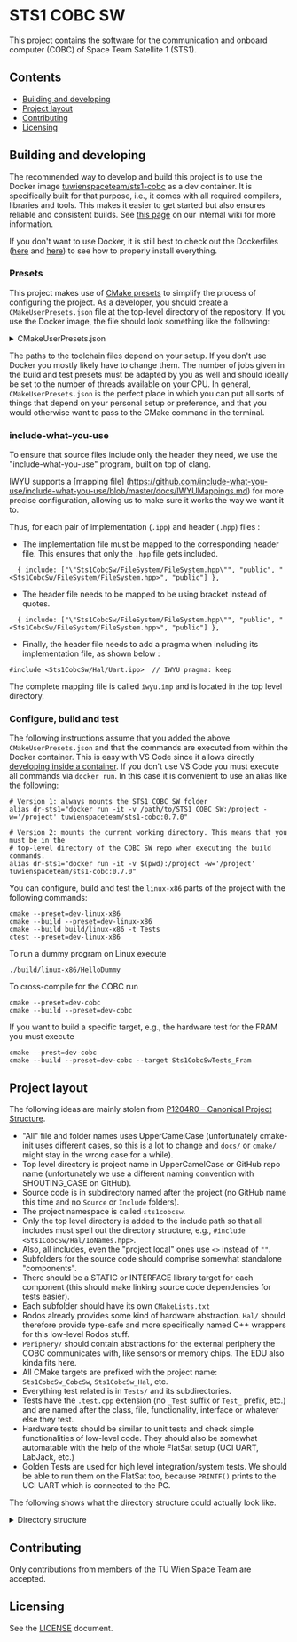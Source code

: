 # STS1 COBC SW

This project contains the software for the communication and onboard computer (COBC) of
Space Team Satellite 1 (STS1).

## Contents

- [Building and developing](#building-and-developing)
- [Project layout](#project-layout)
- [Contributing](#contributing)
- [Licensing](#licensing)


## Building and developing

The recommended way to develop and build this project is to use the Docker image
[tuwienspaceteam/sts1-cobc](https://hub.docker.com/r/tuwienspaceteam/sts1-cobc) as a dev
container. It is specifically built for that purpose, i.e., it comes with all required
compilers, libraries and tools. This makes it easier to get started but also ensures
reliable and consistent builds. See [this
page](https://wiki.tust.at/books/spaceteamsat1-sts1/page/setup-compilers-and-tools) on our
internal wiki for more information.

If you don't want to use Docker, it is still best to check out the Dockerfiles
([here](https://github.com/SpaceTeam/STS1_COBC_Docker/blob/master/linux-x86/Dockerfile)
and [here](https://github.com/SpaceTeam/STS1_COBC_Docker/blob/master/full/Dockerfile)) to
see how to properly install everything.


### Presets

This project makes use of [CMake
presets](https://cmake.org/cmake/help/latest/manual/cmake-presets.7.html) to simplify the
process of configuring the project. As a developer, you should create a
`CMakeUserPresets.json` file at the top-level directory of the repository. If you use the
Docker image, the file should look something like the following:

<details>
  <summary>CMakeUserPresets.json</summary>

  ~~~json
  {
    "version": 3,
    "cmakeMinimumRequired": {
      "major": 3,
      "minor": 22,
      "patch": 0
    },
    "configurePresets": [
      {
        "name": "dev-common",
        "hidden": true,
        "inherits": [
          "dev-mode",
          "clang-tidy",
          "cppcheck",
          "ci-unix",
          "include-what-you-use"
        ],
        "generator": "Ninja",
        "cacheVariables": {
          "CMAKE_BUILD_TYPE": "Debug",
          "CMAKE_EXPORT_COMPILE_COMMANDS": "ON",
          "BUILD_MCSS_DOCS": "ON"
        }
      },
      {
        "name": "dev-linux-x86",
        "binaryDir": "${sourceDir}/build/linux-x86",
        "inherits": "dev-common",
        "toolchainFile": "/linux-x86.cmake"
      },
      {
        "name": "dev-cobc",
        "binaryDir": "${sourceDir}/build/cobc",
        "inherits": "dev-common",
        "toolchainFile": "/stm32f411.cmake",
        "cacheVariables": {
          "HSE_VALUE": "12000000"
        }
      },
      {
        "name": "dev-coverage",
        "binaryDir": "${sourceDir}/build/coverage",
        "inherits": [
          "dev-mode",
          "coverage-unix"
        ],
        "toolchainFile": "/linux-x86.cmake"
      }
    ],
    "buildPresets": [
      {
        "name": "dev-linux-x86",
        "configurePreset": "dev-linux-x86",
        "configuration": "Debug",
        "jobs": 4
      },
      {
        "name": "dev-cobc",
        "configurePreset": "dev-cobc",
        "configuration": "Debug",
        "jobs": 4
      }
    ],
    "testPresets": [
      {
        "name": "dev-linux-x86",
        "configurePreset": "dev-linux-x86",
        "configuration": "Debug",
        "output": {
          "outputOnFailure": true
        },
        "execution": {
          "jobs": 4
        }
      }
    ]
  }

  ~~~

</details>

The paths to the toolchain files depend on your setup. If you don't use Docker you mostly
likely have to change them. The number of jobs given in the build and test presets must be
adapted by you as well and should ideally be set to the number of threads available on
your CPU. In general, `CMakeUserPresets.json` is the perfect place in which you can put
all sorts of things that depend on your personal setup or preference, and that you would
otherwise want to pass to the CMake command in the terminal.

### include-what-you-use

To ensure that source files include only the header they need, we use the
"include-what-you-use" program, built on top of clang.

IWYU supports a [mapping file] (https://github.com/include-what-you-use/include-what-you-use/blob/master/docs/IWYUMappings.md) for more precise configuration, allowing us to make sure it works the way we want it to.

Thus, for each pair of implementation (`.ipp`) and header (`.hpp`) files :

* The implementation file must be mapped to the corresponding header file. This ensures that only the `.hpp` file gets included.
```
  { include: ["\"Sts1CobcSw/FileSystem/FileSystem.hpp\"", "public", "<Sts1CobcSw/FileSystem/FileSystem.hpp>", "public"] },
```

* The header file needs to be mapped to be using bracket instead of quotes.
```
  { include: ["\"Sts1CobcSw/FileSystem/FileSystem.hpp\"", "public", "<Sts1CobcSw/FileSystem/FileSystem.hpp>", "public"] },
```

* Finally, the header file needs to add a pragma when including its implementation file, as shown below :
```
#include <Sts1CobcSw/Hal/Uart.ipp>  // IWYU pragma: keep
```

The complete mapping file is called `iwyu.imp` and is located in the top level directory.



### Configure, build and test

The following instructions assume that you added the above `CMakeUserPresets.json` and
that the commands are executed from within the Docker container. This is easy with VS Code
since it allows directly [developing inside a
container](https://code.visualstudio.com/docs/devcontainers/containers). If you don't use
VS Code you must execute all commands via `docker run`. In this case it is convenient to use an alias like the following:

~~~shell
# Version 1: always mounts the STS1_COBC_SW folder
alias dr-sts1="docker run -it -v /path/to/STS1_COBC_SW:/project -w='/project' tuwienspaceteam/sts1-cobc:0.7.0"

# Version 2: mounts the current working directory. This means that you must be in the
# top-level directory of the COBC SW repo when executing the build commands.
alias dr-sts1="docker run -it -v $(pwd):/project -w='/project' tuwienspaceteam/sts1-cobc:0.7.0"
~~~

You can configure, build and test the `linux-x86` parts of the project with the following
commands:

~~~shell
cmake --preset=dev-linux-x86
cmake --build --preset=dev-linux-x86
cmake --build build/linux-x86 -t Tests
ctest --preset=dev-linux-x86
~~~

To run a dummy program on Linux execute

~~~shell
./build/linux-x86/HelloDummy
~~~

To cross-compile for the COBC run

~~~shell
cmake --preset=dev-cobc
cmake --build --preset=dev-cobc
~~~

If you want to build a specific target, e.g., the hardware test for the FRAM you must
execute

~~~shell
cmake --prest=dev-cobc
cmake --build --preset=dev-cobc --target Sts1CobcSwTests_Fram
~~~


## Project layout

The following ideas are mainly stolen from [P1204R0 – Canonical Project
Structure](https://www.open-std.org/jtc1/sc22/wg21/docs/papers/2018/p1204r0.html).

- "All" file and folder names uses UpperCamelCase (unfortunately cmake-init uses different
  cases, so this is a lot to change and `docs/` or `cmake/` might stay in the wrong case
  for a while).
- Top level directory is project name in UpperCamelCase or GitHub repo name (unfortunately
  we use a different naming convention with SHOUTING_CASE on GitHub).
- Source code is in subdirectory named after the project (no GitHub name this time and no
  `Source` or `Include` folders).
- The project namespace is called `sts1cobcsw`.
- Only the top level directory is added to the include path so that all includes must
  spell out the directory structure, e.g., `#include <Sts1CobcSw/Hal/IoNames.hpp>`.
- Also, all includes, even the "project local" ones use `<>` instead of `""`.
- Subfolders for the source code should comprise somewhat standalone "components".
- There should be a STATIC or INTERFACE library target for each component (this should
  make linking source code dependencies for tests easier).
- Each subfolder should have its own `CMakeLists.txt`
- Rodos already provides some kind of hardware abstraction. `Hal/` should therefore
  provide type-safe and more specifically named C++ wrappers for this low-level Rodos
  stuff.
- `Periphery/` should contain abstractions for the external periphery the COBC
  communicates with, like sensors or memory chips. The EDU also kinda fits here.
- All CMake targets are prefixed with the project name: `Sts1CobcSw_CobcSw`,
  `Sts1CobcSw_Hal`, etc.
- Everything test related is in `Tests/` and its subdirectories.
- Tests have the `.test.cpp` extension (no `_Test` suffix or `Test_` prefix, etc.) and are
  named after the class, file, functionality, interface or whatever else they test.
- Hardware tests should be similar to unit tests and check simple functionalities of
  low-level code. They should also be somewhat automatable with the help of the whole
  FlatSat setup (UCI UART, LabJack, etc.)
- Golden Tests are used for high level integration/system tests. We should be able to run
  them on the FlatSat too, because `PRINTF()` prints to the UCI UART which is connected to
  the PC.

The following shows what the directory structure could actually look like.

<details>
  <summary>Directory structure</summary>

  ~~~
  Sts1CobcSw/
  ├── .github/
  ├── CMake/
  ├── Docs/
  ├── Sts1CobcSw/
  │   ├── Hal/
  │   │   ├── PinNames.hpp
  │   │   ├── IoNames.hpp
  │   │   ├── Usart.cpp
  │   │   ├── Usart.hpp
  │   │   ├── Spi.cpp
  │   │   ├── Spi.hpp
  │   │   ├── Communication.hpp   (maybe just this instead?)
  │   │   └── ...
  │   │
  │   ├── Periphery/
  │   │   ├── Edu.cpp
  │   │   ├── Edu.hpp
  │   │   ├── W25q01jvzeiq.cpp  (Name of the flash chip)
  │   │   ├── W25q01jvzeiq.hpp
  │   │   ├── AnotherChipName.cpp
  │   │   ├── AnotherChipName.hpp
  │   │   └── ...
  │   │
  │   ├── ShouldThisEvenBeInASubfolder/
  │   │   ├── TelemetryMemory.cpp
  │   │   ├── TelemetryMemory.hpp
  │   │   ├── CobcFileSystem.cpp
  │   │   ├── CobcFileSystem.hpp
  │   │   ├── PersistantState.cpp
  │   │   ├── PersistantState.hpp
  │   │   └── ...
  │   │
  │   ├── AntennaDeploymentThread.cpp
  │   ├── AntennaDeploymentThread.hpp
  │   ├── SensorThread.cpp
  │   ├── SensorThread.hpp
  │   ├── CommandParser.cpp
  │   ├── CommandParser.hpp
  |   └── ...
  │
  ├── Tests/
  |   ├── GoldenTests/
  │   │   ├── ExpectedOutputs/
  │   │   ├── Scripts/
  │   │   ├── ICantThingOfAGoodName.test.cpp
  │   │   └── ...
  │   ├── HardwareTests/
  │   │   ├── GpioPins.test.cpp
  │   │   ├── Usart.test.cpp
  │   │   ├── W25q01jvzeiq.test.cpp
  │   │   └── ...
  │   ├── UnitTests/
  │   │   ├── CommandParser.test.cpp
  │   │   └── ...
  │   └── ...
  │
  ├── .clang-format
  ├── .gitignore
  ├── CMakeLists.txt
  ├── CMakePresets.json
  ├── LICENSE
  ├── README.md
  └── ...
  ~~~

</details>


## Contributing

Only contributions from members of the TU Wien Space Team are accepted.


## Licensing

See the [LICENSE](LICENSE) document.
